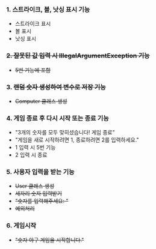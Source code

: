 ### 1. 스트라이크, 볼, 낫싱 표시 기능
* 스트라이크 표시
* 볼 표시
* 낫싱 표시

### ~~2. 잘못된 값 입력 시 IllegalArgumentException 기능~~
* ~~5번 기능에 포함~~
### 3. ~~랜덤 숫자 생성하여 변수로 저장 기능~~
* ~~Computer 클래스 생성~~

### 4. 게임 종료 후 다시 시작 또는 종료 기능
* "3개의 숫자를 모두 맞히셨습니다! 게임 종료"
* "게임을 새로 시작하려면 1, 종료하려면 2를 입력하세요."
* 1 입력 시 5번 기능
* 2 입력 시 종료

### 5. 사용자 입력을 받는 기능
* ~~User 클래스 생성~~
* ~~세자리 숫자 입력받기~~
* ~~"숫자를 입력해주세요: "~~
* ~~예외처리~~

### 6. 게임시작
* ~~"숫자 야구 게임을 시작합니다."~~
